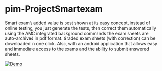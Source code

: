 # pim-ProjectSmartexam


Smart exam’s added value is best shown at its easy concept, instead of online
testing, you just generate the tests, then correct them automatically using the AMC
integrated background commands
the exam sheets are auto-archived in pdf format. Graded exam sheets (with
correction) can be downloaded in one click.
Also, with an android application that allows easy and immediate access to the
exams and the ability to submit answered sheets.

[![Demo](https://img.youtube.com/vi/thY8740leu8/0.jpg)](https://www.youtube.com/watch?v=thY8740leu8)


